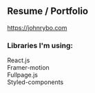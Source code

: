 ## Resume / Portfolio

https://johnrybo.com

### Libraries I'm using:

React.js\
Framer-motion\
Fullpage.js\
Styled-components
